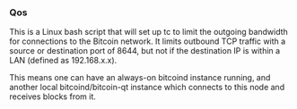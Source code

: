 ### Qos ###

This is a Linux bash script that will set up tc to limit the outgoing bandwidth for connections to the Bitcoin network. It limits outbound TCP traffic with a source or destination port of 8644, but not if the destination IP is within a LAN (defined as 192.168.x.x).

This means one can have an always-on bitcoind instance running, and another local bitcoind/bitcoin-qt instance which connects to this node and receives blocks from it.
